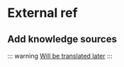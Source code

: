 # External ref

## Add knowledge sources

::: warning
[Will be translated later](/ru/docs/links)
:::